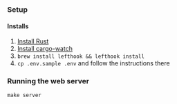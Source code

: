 ### Setup
#### Installs
1. [Install Rust](https://doc.rust-lang.org/book/ch01-01-installation.html)
2. [Install cargo-watch](https://crates.io/crates/cargo-watch)
3. `brew install lefthook && lefthook install`
4. `cp .env.sample .env` and follow the instructions there 

### Running the web server
`make server`
